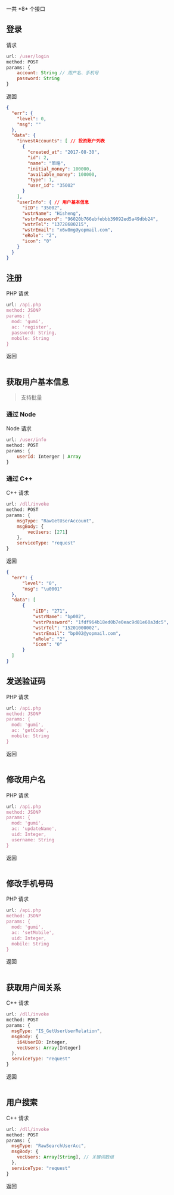 <p class="tip">
  一共 *8* 个接口
</p>

## 登录
请求
```js
url: /user/login
method: POST
params: {
	account: String // 用户名、手机号
	password: String
}
```
返回
```json
{
  "err": {
    "level": 0,
    "msg": ""
  },
  "data": {
    "investAccounts": [ // 投资账户列表
      {
        "created_at": "2017-08-30",
        "id": 2,
        "name": "策略",
        "initial_money": 100000,
        "available_money": 100000,
        "type": 1,
        "user_id": "35002"
      }
    ],
    "userInfo": { // 用户基本信息
      "iID": "35002",
      "wstrName": "Hisheng",
      "wstrPassword": "96020b766ebfebbb39092ed5a49dbb24",
      "wstrTel": "13728680215",
      "wstrEmail": "x6w8mg@yopmail.com",
      "eRole": "2",
      "icon": "0"
    }
  }
}
```

## 注册
<span class="badge badge-primary right">PHP</span>
请求
```js
url: /api.php
method: JSONP
params: {
  mod: 'gumi', 
  ac: 'register', 
  password: String, 
  mobile: String
}
```
返回
```json
```

## 获取用户基本信息
> 支持批量

### 通过 Node
<span class="badge badge-primary right">Node</span>
请求
```js
url: /user/info
method: POST
params: {
	userId: Interger | Array
}
```
### 通过 C++
<span class="badge badge-primary right">C++</span>
请求
```js
url: /dll/invoke
method: POST
params: {
	msgType: "RawGetUserAccount",
	msgBody: {
		vecUsers: [271]
	},
	serviceType: "request"
}
```
返回
```json
{
  "err": {
      "level": "0",
      "msg": "\u0001"
  },
  "data": [
      {
          "iID": "271",
          "wstrName": "bp002",
          "wstrPassword": "1fdf964b18ed0b7e0eac9d81e60a3dc5",
          "wstrTel": "15201000002",
          "wstrEmail": "bp002@yopmail.com",
          "eRole": "2",
          "icon": "0"
      }
  ]
}
```

## 发送验证码
<span class="badge badge-primary right">PHP</span>
请求
```js
url: /api.php
method: JSONP
params: {
  mod: 'gumi', 
  ac: 'getCode', 
  mobile: String
}
```
返回
```json
```

## 修改用户名
<span class="badge badge-primary right">PHP</span>
请求
```js
url: /api.php
method: JSONP
params: {
  mod: 'gumi', 
  ac: 'updateName',
  uid: Integer,
  username: String
}
```
返回
```json
```


## 修改手机号码
<span class="badge badge-primary right">PHP</span>
请求
```js
url: /api.php
method: JSONP
params: {
  mod: 'gumi', 
  ac: 'setMobile',
  uid: Integer,
  mobile: String
}
```
返回
```json
```

## 获取用户间关系
<span class="badge badge-primary right">C++</span>
请求
```js
url: /dll/invoke
method: POST
params: {
  msgType: "IS_GetUserUserRelation",
  msgBody: {
    i64UserID: Integer,
    vecUsers: Array[Integer]
  },
  serviceType: "request"
}
```
返回
```json
```

## 用户搜索
<span class="badge badge-primary right">C++</span>
请求
```js
url: /dll/invoke
method: POST
params: {
  msgType: "RawSearchUserAcc",
  msgBody: {
    vecUsers: Array[String], // 关键词数组
  },
  serviceType: "request"
}
```
返回
```json
```